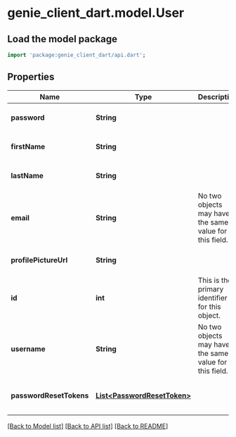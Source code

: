 # genie_client_dart.model.User

## Load the model package
```dart
import 'package:genie_client_dart/api.dart';
```

## Properties
Name | Type | Description | Notes
------------ | ------------- | ------------- | -------------
**password** | **String** |  | [optional] [default to null]
**firstName** | **String** |  | [optional] [default to null]
**lastName** | **String** |  | [optional] [default to null]
**email** | **String** | No two objects may have the same value for this field.  | [optional] [default to null]
**profilePictureUrl** | **String** |  | [optional] [default to null]
**id** | **int** | This is the primary identifier for this object.  | [optional] [default to null]
**username** | **String** | No two objects may have the same value for this field.  | [optional] [default to null]
**passwordResetTokens** | [**List&lt;PasswordResetToken&gt;**](PasswordResetToken.md) |  | [optional] [readonly] [default to []]

[[Back to Model list]](../README.md#documentation-for-models) [[Back to API list]](../README.md#documentation-for-api-endpoints) [[Back to README]](../README.md)


